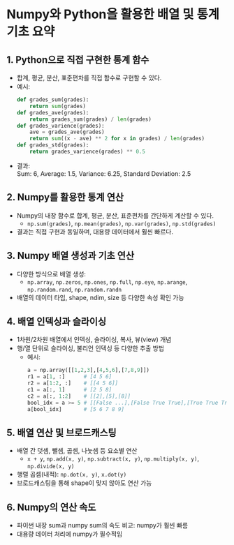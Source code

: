 # Numpy와 Python을 활용한 배열 및 통계 기초 요약

## 1. Python으로 직접 구현한 통계 함수

- 합계, 평균, 분산, 표준편차를 직접 함수로 구현할 수 있다.
- 예시:
  ```python
  def grades_sum(grades):
      return sum(grades)
  def grades_ave(grades):
      return grades_sum(grades) / len(grades)
  def grades_varience(grades):
      ave = grades_ave(grades)
      return sum((x - ave) ** 2 for x in grades) / len(grades)
  def grades_std(grades):
      return grades_varience(grades) ** 0.5
  ```
- 결과:  
  Sum: 6, Average: 1.5, Variance: 6.25, Standard Deviation: 2.5

## 2. Numpy를 활용한 통계 연산

- Numpy의 내장 함수로 합계, 평균, 분산, 표준편차를 간단하게 계산할 수 있다.
  - `np.sum(grades)`, `np.mean(grades)`, `np.var(grades)`, `np.std(grades)`
- 결과는 직접 구현과 동일하며, 대용량 데이터에서 훨씬 빠르다.

## 3. Numpy 배열 생성과 기초 연산

- 다양한 방식으로 배열 생성:  
  - `np.array`, `np.zeros`, `np.ones`, `np.full`, `np.eye`, `np.arange`, `np.random.rand`, `np.random.randn`
- 배열의 데이터 타입, shape, ndim, size 등 다양한 속성 확인 가능

## 4. 배열 인덱싱과 슬라이싱

- 1차원/2차원 배열에서 인덱싱, 슬라이싱, 복사, 뷰(view) 개념
- 행/열 단위로 슬라이싱, 불리언 인덱싱 등 다양한 추출 방법
  - 예시:
    ```python
    a = np.array([[1,2,3],[4,5,6],[7,8,9]])
    r1 = a[1, :]      # [4 5 6]
    r2 = a[1:2, :]    # [[4 5 6]]
    c1 = a[:, 1]      # [2 5 8]
    c2 = a[:, 1:2]    # [[2],[5],[8]]
    bool_idx = a >= 5 # [[False ...],[False True True],[True True True]]
    a[bool_idx]       # [5 6 7 8 9]
    ```

## 5. 배열 연산 및 브로드캐스팅

- 배열 간 덧셈, 뺄셈, 곱셈, 나눗셈 등 요소별 연산
  - `x + y`, `np.add(x, y)`, `np.subtract(x, y)`, `np.multiply(x, y)`, `np.divide(x, y)`
- 행렬 곱셈(내적): `np.dot(x, y)`, `x.dot(y)`
- 브로드캐스팅을 통해 shape이 맞지 않아도 연산 가능

## 6. Numpy의 연산 속도

- 파이썬 내장 sum과 numpy sum의 속도 비교: numpy가 훨씬 빠름
- 대용량 데이터 처리에 numpy가 필수적임

